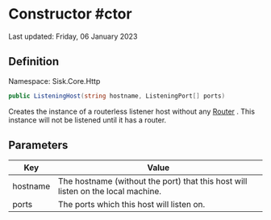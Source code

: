 # Constructor #ctor
Last updated: Friday, 06 January 2023

## Definition
Namespace: Sisk.Core.Http

```csharp
public ListeningHost(string hostname, ListeningPort[] ports)
```

Creates the instance of a routerless listener host without any [Router](/spec/Sisk/Core/Routing/Router) . This instance will not be listened until it has a router.

## Parameters

| Key | Value |
| --- | --- |
| hostname | The hostname (without the port) that this host will listen on the local machine. | 
| ports | The ports which this host will listen on. | 

